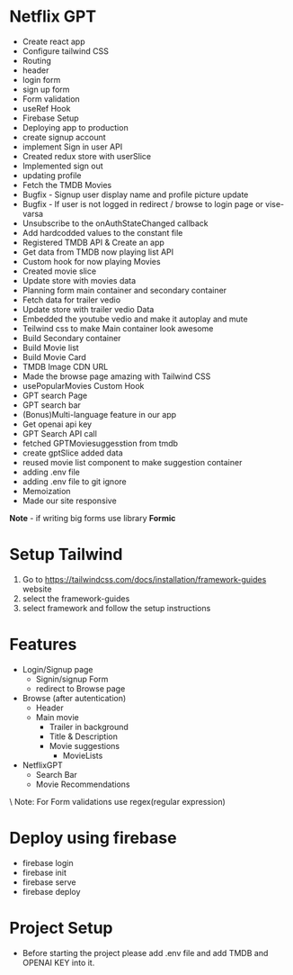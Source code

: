# Netflix GPT

 - Create react app
 - Configure tailwind CSS
 - Routing
 - header
 - login form
 - sign up form
 - Form validation
 - useRef Hook
 - Firebase Setup
 - Deploying app to production
 - create signup account
 - implement Sign in user API
 - Created redux store with userSlice
 - Implemented sign out
 - updating profile
 - Fetch the TMDB Movies
 - Bugfix - Signup user display name and profile picture update
 - Bugfix - If user is not logged in redirect / browse to login page or vise-varsa
 - Unsubscribe to the onAuthStateChanged callback
 - Add hardcodded values to the constant file
 - Registered TMDB API & Create an app
 - Get data from TMDB now playing list API
 - Custom hook for now playing Movies
 - Created movie slice
 - Update store with movies data
 - Planning form main container and secondary container
 - Fetch data for trailer vedio 
 - Update store with trailer vedio Data
 - Embedded the youtube vedio and make it autoplay and mute
 - Teilwind css to make Main container look awesome 
 - Build Secondary container
 - Build Movie list
 - Build Movie Card 
 - TMDB Image CDN URL 
 - Made the browse page amazing with Tailwind CSS 
 - usePopularMovies Custom Hook 
 - GPT search Page
 - GPT search bar
 - (Bonus)Multi-language feature in our app
 - Get openai api key
 - GPT Search API call 
 - fetched GPTMoviesuggesstion from tmdb 
 - create gptSlice added data
 - reused movie list component to make suggestion container
 - adding .env file 
 - adding .env file to git ignore
 - Memoization 
 - Made our site responsive

 **Note** - if writing big forms use library **Formic**

# Setup Tailwind

1. Go to https://tailwindcss.com/docs/installation/framework-guides website
2. select the framework-guides
3. select framework and follow the setup instructions

# Features 
 - Login/Signup page
    - Signin/signup Form
    - redirect to Browse page
 - Browse (after autentication)
    - Header
    - Main movie
        - Trailer in background
        - Title & Description
        - Movie suggestions
            - MovieLists
 - NetflixGPT
    - Search Bar
    - Movie Recommendations

\\ Note: For Form validations use regex(regular expression)

# Deploy using firebase
 - firebase login
 - firebase init
 - firebase serve
 - firebase deploy

# Project Setup
- Before starting the project please add .env file and add TMDB and OPENAI KEY into it.
